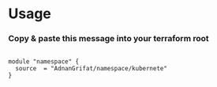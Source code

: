 #  Usage


### Copy & paste this message into your terraform root
```

module "namespace" {
  source  = "AdnanGrifat/namespace/kubernete"
}

```
